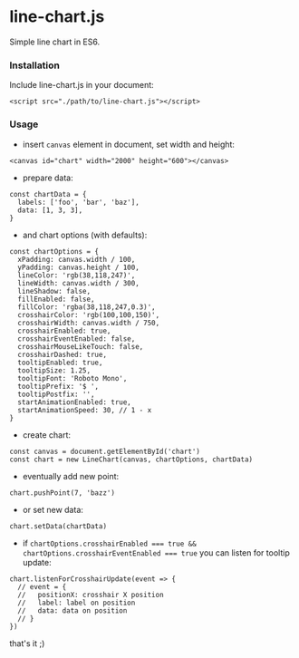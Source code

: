 # line-chart.js

Simple line chart in ES6.

### Installation

Include line-chart.js in your document:
```
<script src="./path/to/line-chart.js"></script>
```

### Usage

* insert `canvas` element in document, set width and height:
```
<canvas id="chart" width="2000" height="600"></canvas>
```

* prepare data:
```
const chartData = {
  labels: ['foo', 'bar', 'baz'],
  data: [1, 3, 3],
}
```

* and chart options (with defaults):
```
const chartOptions = {
  xPadding: canvas.width / 100,
  yPadding: canvas.height / 100,
  lineColor: 'rgb(38,118,247)',
  lineWidth: canvas.width / 300,
  lineShadow: false,
  fillEnabled: false,
  fillColor: 'rgba(38,118,247,0.3)',
  crosshairColor: 'rgb(100,100,150)',
  crosshairWidth: canvas.width / 750,
  crosshairEnabled: true,
  crosshairEventEnabled: false,
  crosshairMouseLikeTouch: false,
  crosshairDashed: true,
  tooltipEnabled: true,
  tooltipSize: 1.25,
  tooltipFont: 'Roboto Mono',
  tooltipPrefix: '$ ',
  tooltipPostfix: '',
  startAnimationEnabled: true,
  startAnimationSpeed: 30, // 1 - x
}
```

* create chart:
```
const canvas = document.getElementById('chart')
const chart = new LineChart(canvas, chartOptions, chartData)
```

* eventually add new point:
```
chart.pushPoint(7, 'bazz')
```

* or set new data:
```
chart.setData(chartData)
```

* if `chartOptions.crosshairEnabled === true && chartOptions.crosshairEventEnabled === true` you can listen for tooltip update:
```
chart.listenForCrosshairUpdate(event => {
  // event = {
  //   positionX: crosshair X position
  //   label: label on position
  //   data: data on position
  // }
})
```

that's it ;)
